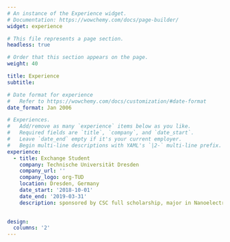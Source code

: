 ```yaml
---
# An instance of the Experience widget.
# Documentation: https://wowchemy.com/docs/page-builder/
widget: experience

# This file represents a page section.
headless: true

# Order that this section appears on the page.
weight: 40

title: Experience
subtitle:

# Date format for experience
#   Refer to https://wowchemy.com/docs/customization/#date-format
date_format: Jan 2006

# Experiences.
#   Add/remove as many `experience` items below as you like.
#   Required fields are `title`, `company`, and `date_start`.
#   Leave `date_end` empty if it's your current employer.
#   Begin multi-line descriptions with YAML's `|2-` multi-line prefix.
experience:        
  - title: Exchange Student
    company: Technische Universität Dresden
    company_url: ''
    company_logo: org-TUD
    location: Dresden, Germany
    date_start: '2018-10-01'
    date_end: '2019-03-31'
    description: sponsored by CSC full scholarship, major in Nanoelectronic Systems
    

design:
  columns: '2'
---
```

